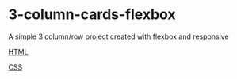 # 3-column-cards-flexbox
A simple 3 column/row project created with flexbox and responsive


[HTML](index.html)

[CSS](styles.css)
